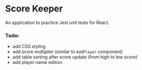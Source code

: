 # Score Keeper
An application to practice Jest unit tests for React.

### Todo:
* add CSS styling
* add score multiplier (similar to `AddPlayer` component)
* add table sorting after score update (from high to low score)
* add player name edition

